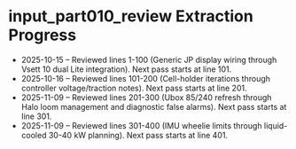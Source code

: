 # input_part010_review Extraction Progress

- 2025-10-15 – Reviewed lines 1-100 (Generic JP display wiring through Vsett 10 dual Lite integration). Next pass starts at line 101.
- 2025-10-16 – Reviewed lines 101-200 (Cell-holder iterations through controller voltage/traction notes). Next pass starts at line 201.
- 2025-11-09 – Reviewed lines 201-300 (Ubox 85/240 refresh through Halo loom management and diagnostic false alarms). Next pass starts at line 301.
- 2025-11-09 – Reviewed lines 301-400 (IMU wheelie limits through liquid-cooled 30-40 kW planning). Next pass starts at line 401.
